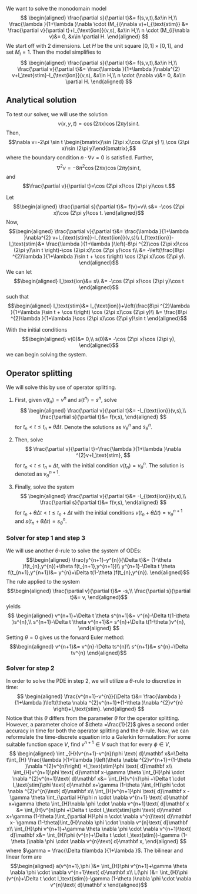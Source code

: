 We want to solve the monodomain model
$$
\begin{aligned}
\frac{\partial s}{\partial t}&= f(s,v,t),&x\in H,\\
\frac{\lambda }{1+\lambda }\nabla \cdot (M_{i}\nabla v)+I_{\text{stim}} &= \frac{\partial v}{\partial t}+I_{\text{ion}}(v,s), &x\in H,\\
n \cdot (M_{i}\nabla v)&= 0, &x\in \partial H.
\end{aligned}
$$
We start off with 2 dimensions. Let $H$ be the unit square $[0,1]\times[0,1]$, and set $M_{i}=1$. Then the model simplifies to
$$
\begin{aligned}
\frac{\partial s}{\partial t}&= f(s,v,t),&x\in H,\\
\frac{\partial v}{\partial t}&= \frac{\lambda }{1+\lambda }\nabla^{2} v+I_\text{stim}-I_{\text{ion}}(v,s), &x\in H,\\
n \cdot (\nabla v)&= 0, &x\in \partial H.
\end{aligned}
$$
## Analytical solution
To test our solver, we will use the solution
$$v(x,y,t)=\cos (2\pi x)\cos (2\pi y)\sin t.$$
Then,
$$\nabla v=-2\pi \sin t \begin{bmatrix}\sin (2\pi x)\cos (2\pi y) \\ \cos (2\pi x)\sin (2\pi y)\end{bmatrix},$$
where the boundary condition $n \cdot \nabla v=0$ is satisfied. Further,
$$\nabla ^{2}v = -8\pi ^{2}\cos (2\pi x)\cos (2\pi y)\sin t,$$
and
$$\frac{\partial v}{\partial t}=\cos (2\pi x)\cos (2\pi y)\cos t.$$

Let 
$$\begin{aligned}
\frac{\partial s}{\partial t}&= f(v)=v\\
s&= -\cos (2\pi x)\cos (2\pi y)\cos t.
\end{aligned}$$
Now,
$$\begin{aligned}
\frac{\partial v}{\partial t}&= \frac{\lambda }{1+\lambda }\nabla^{2} v+I_{\text{stim}}-I_{\text{ion}}(v,s)\\
I_{\text{ion}}-I_\text{stim}&= \frac{\lambda }{1+\lambda }\left(-8\pi ^{2}\cos (2\pi x)\cos (2\pi y)\sin t \right)-\cos (2\pi x)\cos (2\pi y)\cos t\\
&= -\left(\frac{8\pi ^{2}\lambda }{1+\lambda }\sin t + \cos t\right) \cos (2\pi x)\cos (2\pi y).
\end{aligned}$$
We can let 
$$\begin{aligned}
I_\text{ion}&= s\\
&= -\cos (2\pi x)\cos (2\pi y)\cos t
\end{aligned}$$
such that
$$\begin{aligned}
I_\text{stim}&= I_{\text{ion}}+\left(\frac{8\pi ^{2}\lambda }{1+\lambda }\sin t + \cos t\right) \cos (2\pi x)\cos (2\pi y)\\
&= \frac{8\pi ^{2}\lambda }{1+\lambda }\cos (2\pi x)\cos (2\pi y)\sin t
\end{aligned}$$

With the initial conditions
$$\begin{aligned}
v(0)&= 0,\\
s(0)&= -\cos (2\pi x)\cos (2\pi y),
\end{aligned}$$
we can begin solving the system.

## Operator splitting
We will solve this by use of operator splitting. 

1. First, given $v(t_{n})=v^{n}$ and $s(t^{n})=s^{n}$, solve
	$$
\begin{aligned}
\frac{\partial v}{\partial t}&= -I_{\text{ion}}(v,s),\\
\frac{\partial s}{\partial t}&= f(v,s),
\end{aligned}
$$
	for $t_{n}<t \le t_{n}+\theta \Delta t$. Denote the solutions as $v_{\theta }^{n}$ and $s_{\theta }^{n}$.

2. Then, solve
	$$
\frac{\partial v}{\partial t}=\frac{\lambda }{1+\lambda }\nabla ^{2}v+I_\text{stim},
$$
	for $t_{n}<t \le t_{n}+\Delta t$, with the initial condition $v(t_{n})=v_{\theta }^{n}$. The solution is denoted as $v_{\theta }^{n+1}$.
3. Finally, solve the system
	$$
\begin{aligned}
\frac{\partial v}{\partial t}&= -I_{\text{ion}}(v,s),\\
\frac{\partial s}{\partial t}&= f(v,s),
\end{aligned}
$$
	for $t_{n}+\theta \Delta t <t \le t_{n}+\Delta t$ with the initial conditions $v(t_{n}+\theta \Delta t)=v_{\theta }^{n+1}$ and $s(t_{n}+\theta \Delta t)=s^{n}_{\theta }$.

### Solver for step 1 and step 3
We will use another $\theta$-rule to solve the system of ODEs:
$$\begin{aligned}
\frac{y^{n+1}-y^{n}}{\Delta t}&= (1-\theta )f(t_{n},y^{n})+\theta f(t_{n+1},y^{n+1})\\
y^{n+1}-\Delta t \theta f(t_{n+1},y^{n+1})&= y^{n}+\Delta t(1-\theta )f(t_{n},y^{n}).
\end{aligned}$$
The rule applied to the system
$$\begin{aligned}
\frac{\partial v}{\partial t}&= -s,\\
\frac{\partial s}{\partial t}&= v,
\end{aligned}$$
yields
$$
\begin{aligned}
v^{n+1}+\Delta t \theta s^{n+1}&=  v^{n}-\Delta t(1-\theta )s^{n},\\
s^{n+1}-\Delta t \theta v^{n+1}&= s^{n}+\Delta t(1-\theta )v^{n},
\end{aligned}
$$
Setting $\theta =0$ gives us the forward Euler method:
$$\begin{aligned}
v^{n+1}&= v^{n}-\Delta ts^{n}\\
s^{n+1}&= s^{n}+\Delta tv^{n}
\end{aligned}$$

### Solver for step 2
In order to solve the PDE in step 2, we will utilize a $\theta$-rule to discretize in time:
$$
\begin{aligned}
\frac{v^{n+1}-v^{n}}{\Delta t}&= \frac{\lambda }{1+\lambda }\left(\theta \nabla ^{2}v^{n+1}+(1-\theta )\nabla ^{2}v^{n} \right)+I_\text{stim}.
\end{aligned}
$$
Notice that this $\theta$ differs from the parameter $\theta$ for the operator splitting. However, a parameter choice of $\theta =\frac{1}{2}$ gives a second order accuracy in time for both the operator splitting and the $\theta$-rule. Now, we can reformulate the time-discrete equation into a Galerkin formulation: 
For some suitable function space $V$, find $v^{n+1}\in V$ such that for every $\phi \in V$,
$$
\begin{aligned}
\int _{H}(v^{n+1}-v^{n})\phi  \text{ d}\mathbf x&=\Delta t\int_{H} \frac{\lambda }{1+\lambda }\left(\theta \nabla ^{2}v^{n+1}+(1-\theta )\nabla ^{2}v^{n}\right) +I_\text{stim}\phi \text{ d}\mathbf x\\
\int_{H}v^{n+1}\phi \text{ d}\mathbf x-\gamma \theta \int_{H}\phi \cdot \nabla ^{2}v^{n+1}\text{ d}\mathbf x&= \int_{H}v^{n}\phi +\Delta t \cdot I_\text{stim}\phi  \text{ d}\mathbf x+\gamma (1-\theta )\int_{H}\phi \cdot \nabla ^{2}v^{n}\text{ d}\mathbf x\\
\int_{H}v^{n+1}\phi  \text{ d}\mathbf x -\gamma \theta \int_{\partial H}\phi n \cdot \nabla v^{n+1} \text{ d}\mathbf x+\gamma \theta \int_{H}\nabla \phi \cdot \nabla v^{n+1}\text{ d}\mathbf x &= \int_{H}v^{n}\phi +\Delta t \cdot I_\text{stim}\phi  \text{ d}\mathbf x+\gamma (1-\theta )\int_{\partial H}\phi n \cdot \nabla v^{n}\text{ d}\mathbf x- \gamma (1-\theta)\int_{H}\nabla \phi \cdot \nabla v^{n}\text{ d}\mathbf x\\
\int_{H}\phi v^{n+1}+\gamma \theta \nabla \phi \cdot \nabla v^{n+1}\text{ d}\mathbf x&= \int_{H}\phi (v^{n}+\Delta t \cdot I_\text{stim})-\gamma (1-\theta )\nabla \phi \cdot \nabla v^{n}\text{ d}\mathbf x,
\end{aligned}
$$
where $\gamma = \frac{\Delta t\lambda }{1+\lambda }$. 
The bilinear and linear form are
$$\begin{aligned}
a(v^{n+1},\phi )&= \int_{H}\phi v^{n+1}+\gamma \theta \nabla \phi \cdot \nabla v^{n+1}\text{ d}\mathbf x\\
L(\phi )&= \int_{H}\phi (v^{n}+\Delta t \cdot I_\text{stim})-\gamma (1-\theta )\nabla \phi \cdot \nabla v^{n}\text{ d}\mathbf x
\end{aligned}$$


